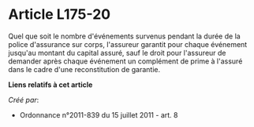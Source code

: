 # Article L175-20

Quel que soit le nombre d'événements survenus pendant la durée de la police d'assurance sur corps, l'assureur garantit pour
chaque événement jusqu'au montant du capital assuré, sauf le droit pour l'assureur de demander après chaque événement un
complément de prime à l'assuré dans le cadre d'une reconstitution de garantie.

**Liens relatifs à cet article**

_Créé par_:

  - Ordonnance n°2011-839 du 15 juillet 2011 - art. 8

